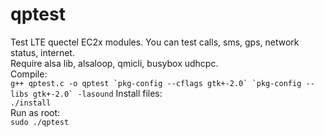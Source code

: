 # qptest
Test LTE quectel EC2x modules. You can test calls, sms, gps, network status, internet.  
Require alsa lib, alsaloop, qmicli, busybox udhcpc.  
Compile:  
```g++ qptest.c -o qptest `pkg-config --cflags gtk+-2.0` `pkg-config --libs gtk+-2.0` -lasound```
Install files:  
`./install`  
Run as root:  
`sudo ./qptest`
